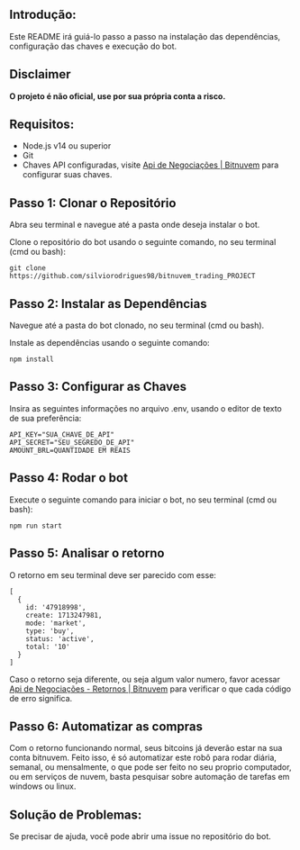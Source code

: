 ## **Introdução:**

Este README irá guiá-lo passo a passo na instalação das dependências, configuração das chaves e execução do bot.

## **Disclaimer**


**O projeto é não oficial, use por sua própria conta a risco.**
  

## **Requisitos:**

 - Node.js v14 ou superior  
 - Git
 - Chaves API configuradas, visite [Api de Negociações | Bitnuvem](https://bitnuvem.com/trade-api) para configurar suas chaves.

## **Passo 1: Clonar o Repositório**

Abra seu terminal e navegue até a pasta onde deseja instalar o bot.

Clone o repositório do bot usando o seguinte comando, no seu terminal (cmd ou bash):

    git clone https://github.com/silviorodrigues98/bitnuvem_trading_PROJECT

## **Passo 2: Instalar as Dependências**

Navegue até a pasta do bot clonado, no seu terminal (cmd ou bash).

Instale as dependências usando o seguinte comando:

    npm install

## **Passo 3: Configurar as Chaves**

Insira as seguintes informações no arquivo .env, usando o editor de texto de sua preferência:

    API_KEY="SUA_CHAVE_DE_API"
    API_SECRET="SEU_SEGREDO_DE_API"
    AMOUNT_BRL=QUANTIDADE EM REAIS

## **Passo 4: Rodar o bot**

Execute o seguinte comando para iniciar o bot, no seu terminal (cmd ou bash):

    npm run start
    

## **Passo 5: Analisar o retorno**

O retorno em seu terminal deve ser parecido com esse:

    [
      {
        id: '47918998',
        create: 1713247981,
        mode: 'market',
        type: 'buy',
        status: 'active',
        total: '10'
      }
    ]
    
Caso o retorno seja diferente, ou seja algum valor numero, favor acessar [Api de Negociações - Retornos | Bitnuvem](https://bitnuvem.com/trade-api/retornos) para verificar o que cada código de erro significa.


## **Passo 6: Automatizar as compras**

Com o retorno funcionando normal, seus bitcoins já deverão estar na sua conta bitnuvem.
Feito isso, é só automatizar este robô para rodar diária, semanal, ou mensalmente, o que pode ser feito no seu proprio computador, ou em serviços de nuvem, basta pesquisar sobre automação de tarefas em windows ou linux.

## ****Solução de Problemas:****

Se precisar de ajuda, você pode abrir uma issue no repositório do bot.
